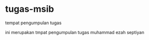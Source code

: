 # tugas-msib
tempat pengumpulan tugas

ini merupakan tmpat pengumpulan tugas muhammad ezah septiyan
